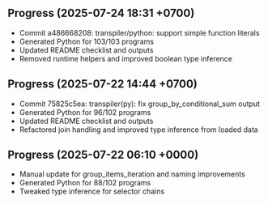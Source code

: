 ## Progress (2025-07-24 18:31 +0700)
- Commit a486668208: transpiler/python: support simple function literals
- Generated Python for 103/103 programs
- Updated README checklist and outputs
- Removed runtime helpers and improved boolean type inference

## Progress (2025-07-22 14:44 +0700)
- Commit 75825c5ea: transpiler(py): fix group_by_conditional_sum output
- Generated Python for 96/102 programs
- Updated README checklist and outputs
- Refactored join handling and improved type inference from loaded data
## Progress (2025-07-22 06:10 +0000)
- Manual update for group_items_iteration and naming improvements
- Generated Python for 88/102 programs
- Tweaked type inference for selector chains

